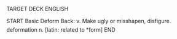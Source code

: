 TARGET DECK
ENGLISH

START
Basic
Deform
Back: v. Make ugly or misshapen, disfigure.  deformation n. [latin: related to *form]
END
